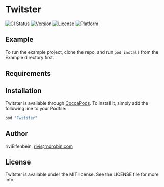 # Twitster

[![CI Status](http://img.shields.io/travis/riviElfenbein/Twitster.svg?style=flat)](https://travis-ci.org/riviElfenbein/Twitster)
[![Version](https://img.shields.io/cocoapods/v/Twitster.svg?style=flat)](http://cocoapods.org/pods/Twitster)
[![License](https://img.shields.io/cocoapods/l/Twitster.svg?style=flat)](http://cocoapods.org/pods/Twitster)
[![Platform](https://img.shields.io/cocoapods/p/Twitster.svg?style=flat)](http://cocoapods.org/pods/Twitster)

## Example

To run the example project, clone the repo, and run `pod install` from the Example directory first.

## Requirements

## Installation

Twitster is available through [CocoaPods](http://cocoapods.org). To install
it, simply add the following line to your Podfile:

```ruby
pod "Twitster"
```

## Author

riviElfenbein, rivi@rndrobin.com

## License

Twitster is available under the MIT license. See the LICENSE file for more info.
